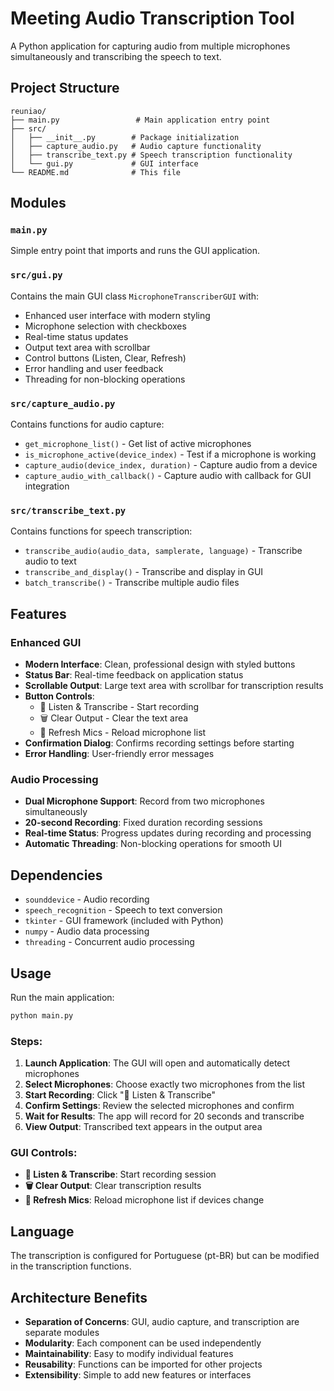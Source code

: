 # Meeting Audio Transcription Tool

A Python application for capturing audio from multiple microphones simultaneously and transcribing the speech to text.

## Project Structure

```
reuniao/
├── main.py                 # Main application entry point
├── src/
│   ├── __init__.py        # Package initialization
│   ├── capture_audio.py   # Audio capture functionality
│   ├── transcribe_text.py # Speech transcription functionality
│   └── gui.py             # GUI interface
└── README.md              # This file
```

## Modules

### `main.py`
Simple entry point that imports and runs the GUI application.

### `src/gui.py`
Contains the main GUI class `MicrophoneTranscriberGUI` with:
- Enhanced user interface with modern styling
- Microphone selection with checkboxes
- Real-time status updates
- Output text area with scrollbar
- Control buttons (Listen, Clear, Refresh)
- Error handling and user feedback
- Threading for non-blocking operations

### `src/capture_audio.py`
Contains functions for audio capture:
- `get_microphone_list()` - Get list of active microphones
- `is_microphone_active(device_index)` - Test if a microphone is working
- `capture_audio(device_index, duration)` - Capture audio from a device
- `capture_audio_with_callback()` - Capture audio with callback for GUI integration

### `src/transcribe_text.py`
Contains functions for speech transcription:
- `transcribe_audio(audio_data, samplerate, language)` - Transcribe audio to text
- `transcribe_and_display()` - Transcribe and display in GUI
- `batch_transcribe()` - Transcribe multiple audio files

## Features

### Enhanced GUI
- **Modern Interface**: Clean, professional design with styled buttons
- **Status Bar**: Real-time feedback on application status
- **Scrollable Output**: Large text area with scrollbar for transcription results
- **Button Controls**: 
  - 🎤 Listen & Transcribe - Start recording
  - 🗑️ Clear Output - Clear the text area
  - 🔄 Refresh Mics - Reload microphone list
- **Confirmation Dialog**: Confirms recording settings before starting
- **Error Handling**: User-friendly error messages

### Audio Processing
- **Dual Microphone Support**: Record from two microphones simultaneously
- **20-second Recording**: Fixed duration recording sessions
- **Real-time Status**: Progress updates during recording and processing
- **Automatic Threading**: Non-blocking operations for smooth UI

## Dependencies

- `sounddevice` - Audio recording
- `speech_recognition` - Speech to text conversion
- `tkinter` - GUI framework (included with Python)
- `numpy` - Audio data processing
- `threading` - Concurrent audio processing

## Usage

Run the main application:
```bash
python main.py
```

### Steps:
1. **Launch Application**: The GUI will open and automatically detect microphones
2. **Select Microphones**: Choose exactly two microphones from the list
3. **Start Recording**: Click "🎤 Listen & Transcribe"
4. **Confirm Settings**: Review the selected microphones and confirm
5. **Wait for Results**: The app will record for 20 seconds and transcribe
6. **View Output**: Transcribed text appears in the output area

### GUI Controls:
- **🎤 Listen & Transcribe**: Start recording session
- **🗑️ Clear Output**: Clear transcription results
- **🔄 Refresh Mics**: Reload microphone list if devices change

## Language

The transcription is configured for Portuguese (pt-BR) but can be modified in the transcription functions.

## Architecture Benefits

- **Separation of Concerns**: GUI, audio capture, and transcription are separate modules
- **Modularity**: Each component can be used independently
- **Maintainability**: Easy to modify individual features
- **Reusability**: Functions can be imported for other projects
- **Extensibility**: Simple to add new features or interfaces

